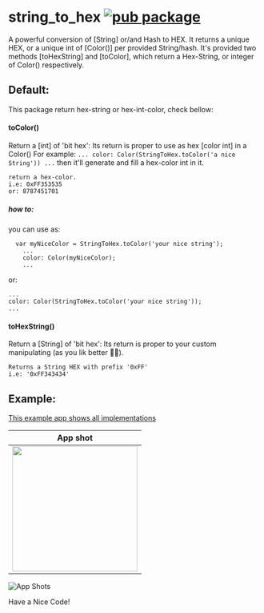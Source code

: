 # string_to_hex [![pub package](https://img.shields.io/badge/pub-0.2.2_null_safety-blue)](https://pub.dev/packages/string_to_hex)

A powerful conversion of [String] or/and Hash to HEX.
It returns a unique HEX, or a unique int of [Color()] per provided String/hash.
It's provided two methods [toHexString] and [toColor], which return a Hex-String, or integer of Color() respectively.

## Default:

This package return hex-string or hex-int-color, check bellow:

#### toColor()

Return a [int] of 'bit hex':
Its return is proper to use as hex [color int] in a Color()
For example: `... color: Color(StringToHex.toColor('a nice String')) ...`
then it'll generate and fill a hex-color int in it.

    return a hex-color.
    i.e: 0xFF353535
    or: 8787451701

##### how to:

you can use as:

```
  var myNiceColor = StringToHex.toColor('your nice string');
    ...
    color: Color(myNiceColor);
    ...
```

or:

```
...
color: Color(StringToHex.toColor('your nice string'));
...
```

#### toHexString()

Return a [String] of 'bit hex':
Its return is proper to your custom manipulating (as you lik better 🧑‍💻).

    Returns a String HEX with prefix '0xFF'
    i.e: '0xFF343434'

## Example:

[This example app shows all implementations](https://github.com/allansrc/string_to_hex/tree/master/example)

| App shot                                                                                                     |
| ------------------------------------------------------------------------------------------------------------ |
| <img src="https://github.com/allansrc/string_to_hex/blob/master/image/ezgif-4-ad8ddb7cb25a.gif" width="250"> |

![App Shots](https://github.com/allansrc/string_to_hex/blob/master/image/ezgif-4-ad8ddb7cb25a.gif)

Have a Nice Code!
